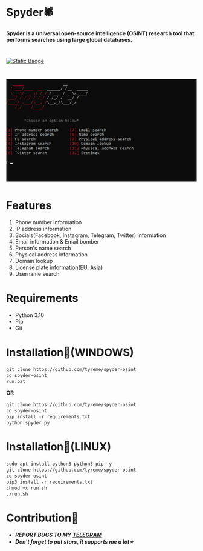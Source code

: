 # Spyder🕷
**Spyder is a universal open-source intelligence (OSINT) research tool that performs searches using large global databases.**
#
[![Static Badge](https://img.shields.io/badge/Telegram-Channel-Link?style=for-the-badge&logo=Telegram&logoColor=white&logoSize=auto&color=blue)](https://t.me/+pB6j65Kv7cdjZmU0)
# 
<h1 align="center">
  <img src="static/menu.jpg" alt="menu" width="550px">
</h1>

# Features
1. Phone number information
2. IP address information
3. Socials(Facebook, Instagram, Telegram, Twitter) information
4. Email information & Email bomber
5. Person's name search
6. Physical address information
7. Domain lookup
8. License plate information(EU, Asia)
9. Username search

# Requirements
- Python 3.10
- Pip
- Git

# Installation🍃(WINDOWS)
```shell
git clone https://github.com/tyreme/spyder-osint
cd spyder-osint
run.bat
```
**OR**
```shell
git clone https://github.com/tyreme/spyder-osint
cd spyder-osint
pip install -r requirements.txt
python spyder.py
```
# Installation🍃(LINUX)
```shell
sudo apt install python3 python3-pip -y
git clone https://github.com/tyreme/spyder-osint
cd spyder-osint
pip3 install -r requirements.txt
chmod +x run.sh
./run.sh 
```

# Contribution🌟
- ***REPORT BUGS TO MY [TELEGRAM](https://t.me/+9j5RcKMfT5s4M2Q0)***
- ***Don't forget to put stars, it supports me a lot⭐***

